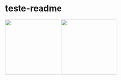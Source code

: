 # teste-readme

<img height="180em" src="https://github-readme-stats.vercel.app/api?username=edua152030ld&show_icons=true&theme=dracula&include_all_commits=true&count_private=true"/>
  <img height="180em" src="https://github-readme-stats.vercel.app/api/top-langs/?username=dienerld&layout=compact&langs_count=7&theme=dracula"/>
